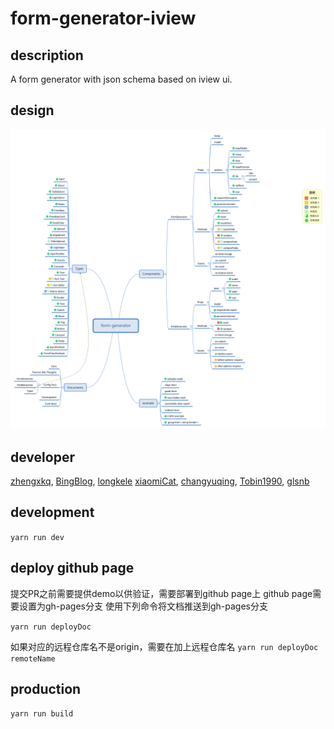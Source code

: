 # form-generator-iview

## description

A form generator with json schema based on iview ui.


## design

![project mind mapping](./form-generator.svg)

## developer

[zhengxkq](https://github.com/zhengxkq),
[BingBlog](https://github.com/BingBlog),
[longkele](https://github.com/longkele/)
[xiaomiCat](https://github.com/xiaomiCat),
[changyuqing](https://github.com/changyuqing),
[Tobin1990](https://github.com/Tobin1990),
[glsnb](https://github.com/glsnb)




## development

`yarn run dev`

## deploy github page

提交PR之前需要提供demo以供验证，需要部署到github page上
github page需要设置为gh-pages分支
使用下列命令将文档推送到gh-pages分支

`yarn run deployDoc`

如果对应的远程仓库名不是origin，需要在加上远程仓库名
`yarn run deployDoc remoteName`

## production

`yarn run build`
